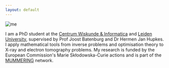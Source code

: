 ```yaml
---
layout: default
---
```


![me](./me.JPG)

I am a PhD student at the [Centrum Wiskunde & Informatica](https://www.cwi.nl/research/groups/computational-imaging) and [Leiden University](https://www.universiteitleiden.nl/en/science/mathematics/analysis-and-dynamical-systems), supervised by Prof Joost Batenburg and Dr Hermen Jan Hupkes.
I apply mathematical tools from inverse problems and optimisation theory to X-ray and electron tomography problems. My research is funded by the European Commission's Marie Skłodowska-Curie actions and is part of the [MUMMERING](http://www.mummering.eu/) network.  
